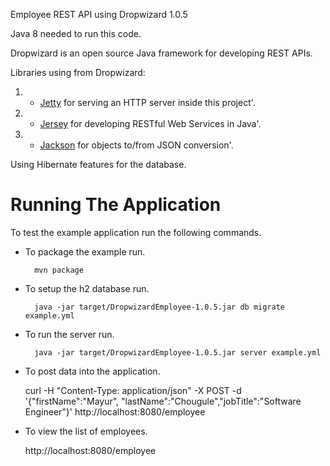 Employee REST API using Dropwizard 1.0.5

Java 8 needed to run this code.

Dropwizard is an open source Java framework for developing REST APIs.


Libraries using from Dropwizard:

1. * [Jetty](http://www.eclipse.org/jetty/) for serving an HTTP server inside this project'.
2. * [Jersey](http://jersey.java.net/) for developing RESTful Web Services in Java'.
3. * [Jackson](https://github.com/FasterXML/jackson) for objects to/from JSON conversion'.

Using Hibernate features for the database.

# Running The Application

To test the example application run the following commands.

* To package the example run.

        mvn package

* To setup the h2 database run.

		java -jar target/DropwizardEmployee-1.0.5.jar db migrate example.yml

* To run the server run.

		java -jar target/DropwizardEmployee-1.0.5.jar server example.yml

* To post data into the application.

	curl -H "Content-Type: application/json" -X POST -d '{"firstName":"Mayur", "lastName":"Chougule","jobTitle":"Software Engineer"}' http://localhost:8080/employee

* To view the list of employees.

	http://localhost:8080/employee
